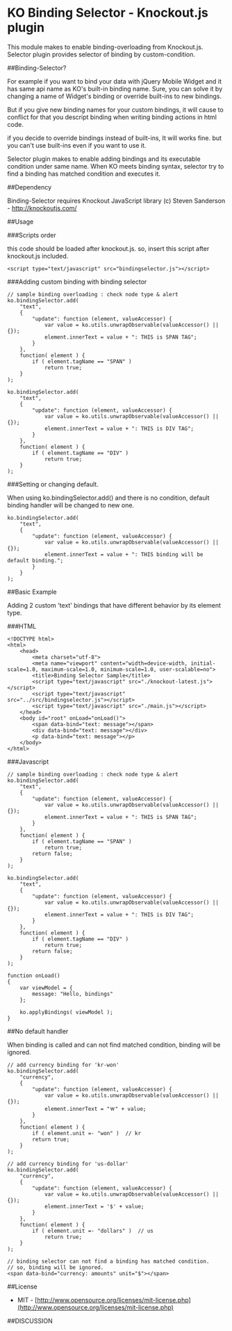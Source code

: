 KO Binding Selector - Knockout.js plugin
======

This module makes to enable binding-overloading from Knockout.js.
Selector plugin provides selector of binding by custom-condition.

##Binding-Selector?

For example if you want to bind your data with jQuery Mobile Widget and it has same api name as KO's built-in binding name.
Sure, you can solve it by changing a name of Widget's binding or override built-ins to new bindings.

But if you give new binding names for your custom bindings,
it will cause to conflict for that you descript binding when writing binding actions in html code.

if you decide to override bindings instead of built-ins, It will works fine.
but you can't use built-ins even if you want to use it.

Selector plugin makes to enable adding bindings and its executable condition under same name.
When KO meets binding syntax, selector try to find a binding has matched condition and executes it.

##Dependency

Binding-Selector requires Knockout JavaScript library (c) Steven Sanderson - http://knockoutjs.com/

##Usage

###Scripts order

this code should be loaded after knockout.js. so, insert this script after knockout.js included.

  
  <script type="text/javascript" src="knockout.js"></script>
	<script type="text/javascript" src="bindingselector.js"></script>


###Adding custom binding with binding selector

	// sample binding overloading : check node type & alert
	ko.bindingSelector.add(
		"text",
		{
			"update": function (element, valueAccessor) {
				var value = ko.utils.unwrapObservable(valueAccessor() || {});
				element.innerText = value + ": THIS is SPAN TAG";
			}
		},
		function( element ) {
			if ( element.tagName == "SPAN" )
				return true;
		}
	);

	ko.bindingSelector.add(
		"text",
		{
			"update": function (element, valueAccessor) {
				var value = ko.utils.unwrapObservable(valueAccessor() || {});
				element.innerText = value + ": THIS is DIV TAG";
			}
		},
		function( element ) {
			if ( element.tagName == "DIV" )
				return true;
		}
	);

###Setting or changing default.

When using ko.bindingSelector.add() and there is no condition, default binding handler will be changed to new one.

	ko.bindingSelector.add(
		"text",
		{
			"update": function (element, valueAccessor) {
				var value = ko.utils.unwrapObservable(valueAccessor() || {});
				element.innerText = value + ": THIS binding will be default binding.";
			}
		}
	);

##Basic Example

Adding 2 custom 'text' bindings that have different behavior by its element type.

###HTML

	<!DOCTYPE html>
	<html>
		<head>
			<meta charset="utf-8">
			<meta name="viewport" content="width=device-width, initial-scale=1.0, maximum-scale=1.0, minimum-scale=1.0, user-scalable=no">
			<title>Binding Selector Sample</title>
			<script type="text/javascript" src="./knockout-latest.js"></script>
			<script type="text/javascript" src="../src/bindingselector.js"></script>
			<script type="text/javascript" src="./main.js"></script>
		</head>
		<body id="root" onLoad="onLoad()">
			<span data-bind="text: message"></span>
			<div data-bind="text: message"></div>
			<p data-bind="text: message"></p>
		</body>
	</html>

###Javascript

    // sample binding overloading : check node type & alert
	ko.bindingSelector.add(
		"text",
		{
			"update": function (element, valueAccessor) {
				var value = ko.utils.unwrapObservable(valueAccessor() || {});
				element.innerText = value + ": THIS is SPAN TAG";
			}
		},
		function( element ) {
			if ( element.tagName == "SPAN" )
				return true;
			return false;
		}
	);

	ko.bindingSelector.add(
		"text",
		{
			"update": function (element, valueAccessor) {
				var value = ko.utils.unwrapObservable(valueAccessor() || {});
				element.innerText = value + ": THIS is DIV TAG";
			}
		},
		function( element ) {
			if ( element.tagName == "DIV" )
				return true;
			return false;
		}
	);

	function onLoad()
	{
		var viewModel = {
			message: "Hello, bindings"
		};

		ko.applyBindings( viewModel );
	}

##No default handler

When binding is called and can not find matched condition, binding will be ignored.
  
	// add currency binding for 'kr-won'
	ko.bindingSelector.add(
		"currency",
		{
			"update": function (element, valueAccessor) {
				var value = ko.utils.unwrapObservable(valueAccessor() || {});
				element.innerText = "￦" + value;
			}
		},
		function( element ) {
			if ( element.unit =- "won" )  // kr
			return true;
		}
	);

	// add currency binding for 'us-dollar'
	ko.bindingSelector.add(
		"currency",
		{
			"update": function (element, valueAccessor) {
				var value = ko.utils.unwrapObservable(valueAccessor() || {});
				element.innerText = '$' + value;
			}
		},
		function( element ) {
			if ( element.unit =- "dollars" )  // us
				return true;
		}
	);

	// binding selector can not find a binding has matched condition.
	// so, binding will be ignored.
	<span data-bind="currency: amounts" unit="$"></span>

##License
* MIT - [http://www.opensource.org/licenses/mit-license.php](http://www.opensource.org/licenses/mit-license.php)

##DISCUSSION
